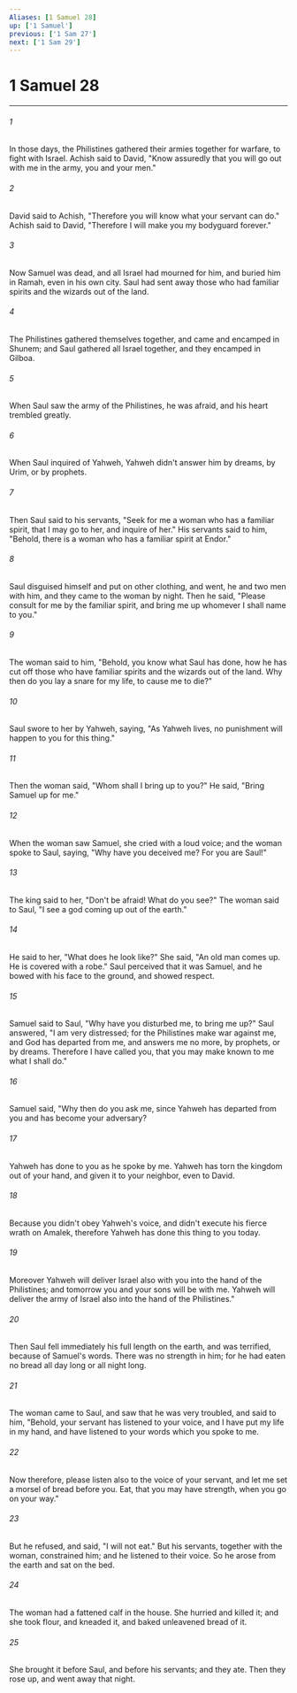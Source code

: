 ```yaml
---
Aliases: [1 Samuel 28]
up: ['1 Samuel']
previous: ['1 Sam 27']
next: ['1 Sam 29']
---
```

# 1 Samuel 28
***





###### 1 

In those days, the Philistines gathered their armies together for warfare, to fight with Israel. Achish said to David, "Know assuredly that you will go out with me in the army, you and your men." 



###### 2 

David said to Achish, "Therefore you will know what your servant can do." Achish said to David, "Therefore I will make you my bodyguard forever." 



###### 3 

Now Samuel was dead, and all Israel had mourned for him, and buried him in Ramah, even in his own city. Saul had sent away those who had familiar spirits and the wizards out of the land. 



###### 4 

The Philistines gathered themselves together, and came and encamped in Shunem; and Saul gathered all Israel together, and they encamped in Gilboa. 



###### 5 

When Saul saw the army of the Philistines, he was afraid, and his heart trembled greatly. 



###### 6 

When Saul inquired of Yahweh, Yahweh didn't answer him by dreams, by Urim, or by prophets. 



###### 7 

Then Saul said to his servants, "Seek for me a woman who has a familiar spirit, that I may go to her, and inquire of her." His servants said to him, "Behold, there is a woman who has a familiar spirit at Endor." 



###### 8 

Saul disguised himself and put on other clothing, and went, he and two men with him, and they came to the woman by night. Then he said, "Please consult for me by the familiar spirit, and bring me up whomever I shall name to you." 



###### 9 

The woman said to him, "Behold, you know what Saul has done, how he has cut off those who have familiar spirits and the wizards out of the land. Why then do you lay a snare for my life, to cause me to die?" 



###### 10 

Saul swore to her by Yahweh, saying, "As Yahweh lives, no punishment will happen to you for this thing." 



###### 11 

Then the woman said, "Whom shall I bring up to you?" He said, "Bring Samuel up for me." 



###### 12 

When the woman saw Samuel, she cried with a loud voice; and the woman spoke to Saul, saying, "Why have you deceived me? For you are Saul!" 



###### 13 

The king said to her, "Don't be afraid! What do you see?" The woman said to Saul, "I see a god coming up out of the earth." 



###### 14 

He said to her, "What does he look like?" She said, "An old man comes up. He is covered with a robe." Saul perceived that it was Samuel, and he bowed with his face to the ground, and showed respect. 



###### 15 

Samuel said to Saul, "Why have you disturbed me, to bring me up?" Saul answered, "I am very distressed; for the Philistines make war against me, and God has departed from me, and answers me no more, by prophets, or by dreams. Therefore I have called you, that you may make known to me what I shall do." 



###### 16 

Samuel said, "Why then do you ask me, since Yahweh has departed from you and has become your adversary? 



###### 17 

Yahweh has done to you as he spoke by me. Yahweh has torn the kingdom out of your hand, and given it to your neighbor, even to David. 



###### 18 

Because you didn't obey Yahweh's voice, and didn't execute his fierce wrath on Amalek, therefore Yahweh has done this thing to you today. 



###### 19 

Moreover Yahweh will deliver Israel also with you into the hand of the Philistines; and tomorrow you and your sons will be with me. Yahweh will deliver the army of Israel also into the hand of the Philistines." 



###### 20 

Then Saul fell immediately his full length on the earth, and was terrified, because of Samuel's words. There was no strength in him; for he had eaten no bread all day long or all night long. 



###### 21 

The woman came to Saul, and saw that he was very troubled, and said to him, "Behold, your servant has listened to your voice, and I have put my life in my hand, and have listened to your words which you spoke to me. 



###### 22 

Now therefore, please listen also to the voice of your servant, and let me set a morsel of bread before you. Eat, that you may have strength, when you go on your way." 



###### 23 

But he refused, and said, "I will not eat." But his servants, together with the woman, constrained him; and he listened to their voice. So he arose from the earth and sat on the bed. 



###### 24 

The woman had a fattened calf in the house. She hurried and killed it; and she took flour, and kneaded it, and baked unleavened bread of it. 



###### 25 

She brought it before Saul, and before his servants; and they ate. Then they rose up, and went away that night.
